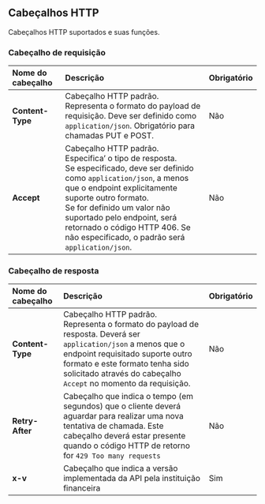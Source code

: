## Cabeçalhos HTTP

Cabeçalhos HTTP suportados e suas funções.

### Cabeçalho de requisição
|     Nome do cabeçalho                  |  Descrição                                                                                                                                                                                                                                                                                                                                                                                                                                                                                                   | Obrigatório   |
|:-------------------------         |:------------------------------------------------------------------------------------------------------------------------------------------------------------------------------------------------------------------------------------------------------------------------------------------------------------------------------------------------------------------------------------------------------------------------------------------------------------------------------------------------------------ |:------------- |
| **Content-Type**                  | Cabeçalho HTTP padrão. Representa o formato do payload de requisição. Deve ser definido como `application/json`. Obrigatório para chamadas PUT e POST.                                                                                                                                                                                                                                                                                                                                            | Não           |
| **Accept**                        | Cabeçalho HTTP padrão. Especifica’ o tipo de resposta.<br/>Se especificado, deve ser definido como `application/json`, a menos que o endpoint explicitamente suporte outro formato.<br/>Se for definido um valor não suportado pelo endpoint, será retornado o código HTTP 406. Se não especificado, o padrão será `application/json`.                                                                                                                        | Não           |    

### Cabeçalho de resposta
|     Nome do cabeçalho                  |  Descrição                                                                                                                                                                                                                                                                                                                                                                                                                                                                                                   | Obrigatório   |
|:-------------------------         |:------------------------------------------------------------------------------------------------------------------------------------------------------------------------------------------------------------------------------------------------------------------------------------------------------------------------------------------------------------------------------------------------------------------------------------------------------------------------------------------------------------ |:------------- |
| **Content-Type**                  | Cabeçalho HTTP padrão. Representa o formato do payload de resposta. Deverá ser `application/json` a menos que o endpoint requisitado suporte outro formato e este formato tenha sido solicitado através do cabeçalho `Accept` no momento da requisição.                                                                                                                                                                                                                                                                                                                                            | Não           |
| **Retry-After**                        | Cabeçalho que indica o tempo (em segundos) que o cliente deverá aguardar para realizar uma nova tentativa de chamada. Este cabeçalho deverá estar presente quando o código HTTP de retorno for `429 Too many requests`                                                                                                                        | Não           | 
| **x-v**                        | Cabeçalho que indica a versão implementada da API pela instituição financeira                                                                                                                        | Sim           | 

